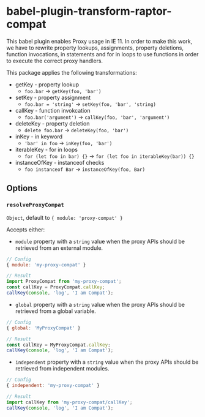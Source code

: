 # babel-plugin-transform-raptor-compat

This babel plugin enables Proxy usage in IE 11. In order to make this work, we have to rewrite property lookups, assignments, property deletions, function invocations, in statements and for in loops to use functions in order to execute the correct proxy handlers.

This package applies the following transformations:
- getKey - property lookup
  * `foo.bar` -> `getKey(foo, 'bar')`
- setKey - property assignment
  * `foo.bar = 'string'` -> `setKey(foo, 'bar', 'string)`
- callKey - function invokcation
  * `foo.bar('argument')` -> `callKey(foo, 'bar', 'argument')`
- deleteKey - property deletion
  * `delete foo.bar` -> `deleteKey(foo, 'bar')`
- inKey - in keyword
  * `'bar' in foo` -> `inKey(foo, 'bar')`
- iterableKey - for in loops
  * `for (let foo in bar) {}` -> `for (let foo in iterableKey(bar)) {}`
- instanceOfKey - instanceof checks
  * `foo instanceof Bar` -> `instanceOfKey(foo, Bar)`


## Options

### `resolveProxyCompat`

`Object`, default to `{ module: 'proxy-compat' }`

Accepts either:
* `module` property with a `string` value when the proxy APIs should be retrieved from an external module.

```js
// Config
{ module: 'my-proxy-compat' }

// Result
import ProxyCompat from 'my-proxy-compat';
const callKey = ProxyCompat.callKey;
callKey(console, 'log', 'I am Compat');
```

* `global` property with a `string` value when the proxy APIs should be retrieved from a global variable.

```js
// Config
{ global: 'MyProxyCompat' }

// Result
const callKey = MyProxyCompat.callKey;
callKey(console, 'log', 'I am Compat');
```

* `independent` property with a `string` value when the proxy APIs should be retrieved from independent modules.

```js
// Config
{ independent: 'my-proxy-compat' }

// Result
import callKey from 'my-proxy-compat/callKey';
callKey(console, 'log', 'I am Compat');
```
